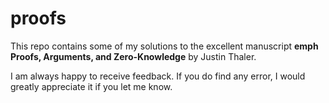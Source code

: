 # proofs

This repo contains some of my solutions to the excellent manuscript **emph Proofs, Arguments, and Zero-Knowledge** by Justin Thaler.

I am always happy to receive feedback.
If you do find any error, I would greatly appreciate it if you let me know.
